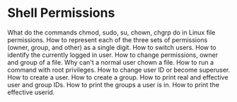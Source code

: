 # Shell Permissions

What do the commands chmod, sudo, su, chown, chgrp do in Linux file permissions. 
How to represent each of the three sets of permissions (owner, group, and other) as a single digit.
How to switch users.
How to identify the currently logged in user.
How to change permissions, owner and group of a file.
Why can't a normal user chown a file.
How to run a command with root privileges.
How to change user ID or become superuser.
How to create a user.
How to create a group.
How to print real and effective user and group IDs.
How to print the groups a user is in.
How to print the effective userid.
